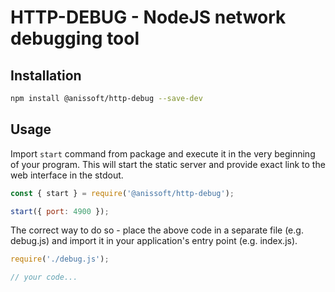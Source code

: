 # HTTP-DEBUG - NodeJS network debugging tool

## Installation

```sh
npm install @anissoft/http-debug --save-dev
```

## Usage

Import `start` command from package and execute it in the very beginning of your program. This will start the static server and provide exact link to the web interface in the stdout.

```js
const { start } = require('@anissoft/http-debug');

start({ port: 4900 });
```

The correct way to do so -  place the above code in a separate file (e.g. debug.js) and import it in your application's entry point (e.g. index.js).

```js
require('./debug.js');

// your code...
```
